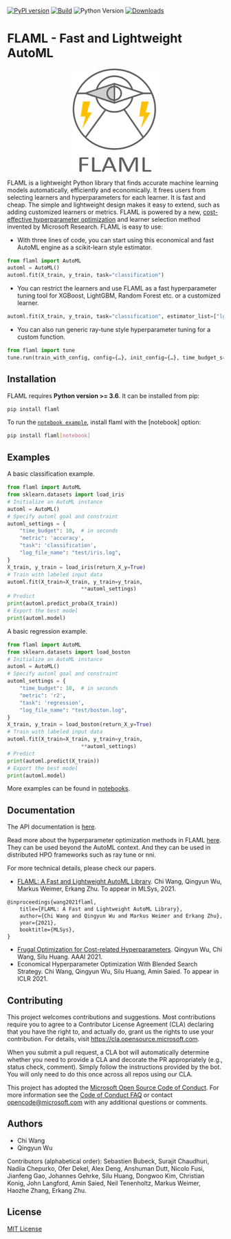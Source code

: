 [![PyPI version](https://badge.fury.io/py/FLAML.svg)](https://badge.fury.io/py/FLAML)
[![Build](https://github.com/microsoft/FLAML/actions/workflows/python-package.yml/badge.svg)](https://github.com/microsoft/FLAML/actions/workflows/python-package.yml)
![Python Version](https://img.shields.io/badge/3.6%20%7C%203.7%20%7C%203.8-blue)
[![Downloads](https://pepy.tech/badge/flaml/month)](https://pepy.tech/project/flaml)

# FLAML - Fast and Lightweight AutoML

<p align="center">
    <img src="https://github.com/microsoft/FLAML/raw/v0.2.2/docs/images/FLAML.png"  width=200>
    <br>
</p>

FLAML is a lightweight Python library that finds accurate machine
learning models automatically, efficiently and economically. It frees users from selecting
learners and hyperparameters for each learner. It is fast and cheap.
The simple and lightweight design makes it easy to extend, such as
adding customized learners or metrics. FLAML is powered by a new, [cost-effective
hyperparameter optimization](https://github.com/microsoft/FLAML/tree/main/flaml/tune)
and learner selection method invented by Microsoft Research.
FLAML is easy to use:

* With three lines of code, you can start using this economical and fast
AutoML engine as a scikit-learn style estimator.
```python
from flaml import AutoML
automl = AutoML()
automl.fit(X_train, y_train, task="classification")
```

* You can restrict the learners and use FLAML as a fast hyperparameter tuning
tool for XGBoost, LightGBM, Random Forest etc. or a customized learner.
```python
automl.fit(X_train, y_train, task="classification", estimator_list=["lgbm"])
```

* You can also run generic ray-tune style hyperparameter tuning for a custom function.
```python
from flaml import tune
tune.run(train_with_config, config={…}, init_config={…}, time_budget_s=3600)
```

## Installation

FLAML requires **Python version >= 3.6**. It can be installed from pip:

```bash
pip install flaml
```

To run the [`notebook example`](https://github.com/microsoft/FLAML/tree/main/notebook),
install flaml with the [notebook] option:

```bash
pip install flaml[notebook]
```

## Examples

A basic classification example.

```python
from flaml import AutoML
from sklearn.datasets import load_iris
# Initialize an AutoML instance
automl = AutoML()
# Specify automl goal and constraint
automl_settings = {
    "time_budget": 10,  # in seconds
    "metric": 'accuracy',
    "task": 'classification',
    "log_file_name": "test/iris.log",
}
X_train, y_train = load_iris(return_X_y=True)
# Train with labeled input data
automl.fit(X_train=X_train, y_train=y_train,
                        **automl_settings)
# Predict
print(automl.predict_proba(X_train))
# Export the best model
print(automl.model)
```

A basic regression example.

```python
from flaml import AutoML
from sklearn.datasets import load_boston
# Initialize an AutoML instance
automl = AutoML()
# Specify automl goal and constraint
automl_settings = {
    "time_budget": 10,  # in seconds
    "metric": 'r2',
    "task": 'regression',
    "log_file_name": "test/boston.log",
}
X_train, y_train = load_boston(return_X_y=True)
# Train with labeled input data
automl.fit(X_train=X_train, y_train=y_train,
                        **automl_settings)
# Predict
print(automl.predict(X_train))
# Export the best model
print(automl.model)
```

More examples can be found in [notebooks](https://github.com/microsoft/FLAML/tree/main/notebook/).

## Documentation

The API documentation is [here](https://microsoft.github.io/FLAML/).

Read more about the 
hyperparameter optimization methods
in FLAML [here](https://github.com/microsoft/FLAML/tree/main/flaml/tune). They can be used beyond the AutoML context. 
And they can be used in distributed HPO frameworks such as ray tune or nni.

For more technical details, please check our papers.

* [FLAML: A Fast and Lightweight AutoML Library](https://arxiv.org/abs/1911.04706). Chi Wang, Qingyun Wu, Markus Weimer, Erkang Zhu. To appear in MLSys, 2021.
```
@inproceedings{wang2021flaml,
    title={FLAML: A Fast and Lightweight AutoML Library},
    author={Chi Wang and Qingyun Wu and Markus Weimer and Erkang Zhu},
    year={2021},
    booktitle={MLSys},
}
```
* [Frugal Optimization for Cost-related Hyperparameters](https://arxiv.org/abs/2005.01571). Qingyun Wu, Chi Wang, Silu Huang. AAAI 2021.
* Economical Hyperparameter Optimization With Blended Search Strategy. Chi Wang, Qingyun Wu, Silu Huang, Amin Saied. To appear in ICLR 2021.

## Contributing

This project welcomes contributions and suggestions. Most contributions require you to agree to a
Contributor License Agreement (CLA) declaring that you have the right to, and actually do, grant us
the rights to use your contribution. For details, visit <https://cla.opensource.microsoft.com>.

When you submit a pull request, a CLA bot will automatically determine whether you need to provide
a CLA and decorate the PR appropriately (e.g., status check, comment). Simply follow the instructions
provided by the bot. You will only need to do this once across all repos using our CLA.

This project has adopted the [Microsoft Open Source Code of Conduct](https://opensource.microsoft.com/codeofconduct/).
For more information see the [Code of Conduct FAQ](https://opensource.microsoft.com/codeofconduct/faq/) or
contact [opencode@microsoft.com](mailto:opencode@microsoft.com) with any additional questions or comments.

## Authors

* Chi Wang
* Qingyun Wu

Contributors (alphabetical order): Sebastien Bubeck, Surajit Chaudhuri, Nadiia Chepurko, Ofer Dekel, Alex Deng, Anshuman Dutt, Nicolo Fusi, Jianfeng Gao, Johannes Gehrke, Silu Huang, Dongwoo Kim, Christian Konig, John Langford, Amin Saied, Neil Tenenholtz, Markus Weimer, Haozhe Zhang, Erkang Zhu.

## License

[MIT License](LICENSE)
